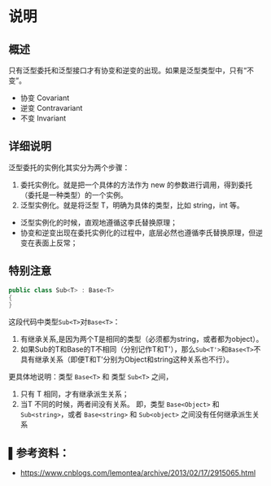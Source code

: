 ﻿# 说明

>
## 概述
只有泛型委托和泛型接口才有协变和逆变的出现。如果是泛型类型中，只有“不变”。

- 协变 Covariant
- 逆变 Contravariant
- 不变 Invariant

## 详细说明
泛型委托的实例化其实分为两个步骤：

1. 委托实例化。就是把一个具体的方法作为 new 的参数进行调用，得到委托（委托是一种类型）的一个实例。
2. 泛型实例化。就是将泛型 T，明确为具体的类型，比如 string，int 等。

* 泛型实例化的时候，直观地遵循这李氏替换原理；
* 协变和逆变出现在委托实例化的过程中，底层必然也遵循李氏替换原理，但逆变在表面上反常；

## 特别注意
```cs
public class Sub<T> : Base<T>
{
}
```

这段代码中类型`Sub<T>`对`Base<T>`：

1. 有继承关系,是因为两个T是相同的类型（必须都为string，或者都为object）。
2. 如果Sub的T和Base的T不相同（分别记作T和T'），那么`Sub<T'>`和`Base<T>`不具有继承关系（即便T和T'分别为Object和string这种关系也不行）。

更具体地说明：类型 `Base<T>` 和 类型 `Sub<T>` 之间，
1. 只有 T 相同，才有继承派生关系；
2. 当T 不同的时候，两者间没有关系。
即，类型 `Base<Object>` 和 `Sub<string>`，或者 `Base<string>` 和 `Sub<object>` 之间没有任何继承派生关系


## ▌参考资料：
- https://www.cnblogs.com/lemontea/archive/2013/02/17/2915065.html
